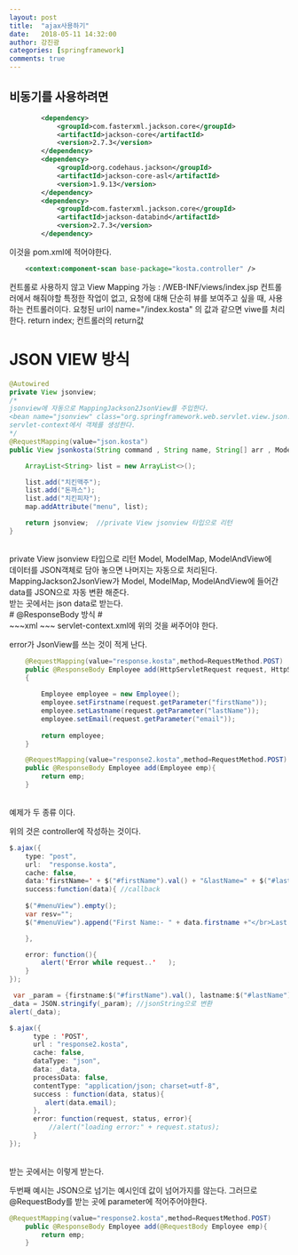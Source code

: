 ```yaml
---
layout: post
title:  "ajax사용하기"
date:   2018-05-11 14:32:00
author: 강진광
categories: [springframework]
comments: true
---
```


## 비동기를 사용하려면 ##

~~~xml
    	<dependency>
    		<groupId>com.fasterxml.jackson.core</groupId>
    		<artifactId>jackson-core</artifactId>
    		<version>2.7.3</version>
		</dependency>
		<dependency>
    		<groupId>org.codehaus.jackson</groupId>
    		<artifactId>jackson-core-asl</artifactId>
    		<version>1.9.13</version>
		</dependency>
		<dependency>
    		<groupId>com.fasterxml.jackson.core</groupId>
    		<artifactId>jackson-databind</artifactId>
    		<version>2.7.3</version>
		</dependency>
~~~

이것을 pom.xml에 적어야한다.

~~~xml
    <context:component-scan base-package="kosta.controller" />
~~~

컨트롤로 사용하지 않고 View Mapping 가능  : /WEB-INF/views/index.jsp
          컨트롤러에서 해줘야할 특정한 작업이 없고, 요청에 대해 단순히 뷰를 보여주고 싶을 때, 사용하는 컨트롤러이다.
          요청된 url이 name="/index.kosta" 의 값과 같으면 viwe를 처리한다.
          return index; 컨트롤러의 return값


# JSON VIEW 방식 #

~~~java
@Autowired
private View jsonview;
/*
jsonview에 자동으로 MappingJackson2JsonView를 주입한다.
<bean name="jsonview" class="org.springframework.web.servlet.view.json.MappingJackson2JsonView" />
servlet-context에서 객체를 생성한다.
*/
@RequestMapping(value="json.kosta")
public View jsonkosta(String command , String name, String[] arr , ModelMap map){

	ArrayList<String> list = new ArrayList<>();

	list.add("치킨맥주");
	list.add("돈까스");
	list.add("치킨피자");
	map.addAttribute("menu", list);

	return jsonview;  //private View jsonview 타입으로 리턴
}
~~~

<br>
private View jsonview 타입으로 리턴 Model, ModelMap, ModelAndView에<br>
데이터를 JSON객체로 담아 놓으면 나머지는 자동으로 처리된다.<br>
MappingJackson2JsonView가  Model, ModelMap, ModelAndView에 들어간 data를 JSON으로 자동 변환 해준다.<br>
받는 곳에서는 json data로 받는다.
<br>
# @ResponseBody 방식 #
<br>
~~~xml
<?xml version="1.0" encoding="UTF-8"?>
<beans "xmlns:mvc="http://www.springframework.org/schema/mvc"
xsi:schemaLocation="http://www.springframework.org/schema/mvc
http://www.springframework.org/schema/mvc/spring-mvc.xsd">
<mvc:annotation-driven /> <!-- @ResponseBody  messageConverter 동작-->
~~~
servlet-context.xml에 위의 것을 써주어야 한다.

error가 JsonView를 쓰는 것이 적게 난다.
~~~java
    @RequestMapping(value="response.kosta",method=RequestMethod.POST)
	public @ResponseBody Employee add(HttpServletRequest request, HttpServletResponse response)
	{
		
		Employee employee = new Employee();
		employee.setFirstname(request.getParameter("firstName"));
		employee.setLastname(request.getParameter("lastName"));
		employee.setEmail(request.getParameter("email"));
		
		return employee;
	}

	@RequestMapping(value="response2.kosta",method=RequestMethod.POST)
	public @ResponseBody Employee add(Employee emp){
		return emp;
	}
~~~
<br>
예제가 두 종류 이다.

위의 것은 controller에 작성하는 것이다.
<br>
~~~java
$.ajax({
	type: "post",
	url:  "response.kosta",
  	cache: false,				
	data:'firstName=' + $("#firstName").val() + "&lastName=" + $("#lastName").val() + "&email=" + $("#email").val(),
   	success:function(data){ //callback  
   	  
   	$("#menuView").empty();
   	var resv="";  
   	$("#menuView").append("First Name:- " + data.firstname +"</br>Last Name:- " + data.lastname  + "</br>Email:- " + data.email + "<br>");

   	},

   	error: function(){						
   		alert('Error while request..'	);
   	}
});

 var _param = {firstname:$("#firstName").val(), lastname:$("#lastName").val() , email:$("#email").val()};
_data = JSON.stringify(_param); //jsonString으로 변환
alert(_data);

$.ajax({
	  type : 'POST',
	  url : "response2.kosta",
	  cache: false,
   	  dataType: "json",
   	  data: _data,  
   	  processData: false,
   	  contentType: "application/json; charset=utf-8",
   	  success : function(data, status){
   	     alert(data.email);
   	  },
   	  error: function(request, status, error){
   	      //alert("loading error:" + request.status);
	  }
});
~~~
<br>
받는 곳에서는 이렇게 받는다.

두번째 예시는 JSON으로 넘기는 예시인데 값이 넘어가지를 않는다. 그러므로 @RequestBody를 받는 곳에 parameter에 적어주어야한다.
<br>
~~~java
@RequestMapping(value="response2.kosta",method=RequestMethod.POST)
	public @ResponseBody Employee add(@RequestBody Employee emp){   
		return emp;
	}
~~~
